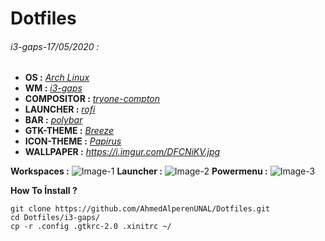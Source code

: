 # Dotfiles
###### i3-gaps-17/05/2020 :

- **OS :** [*Arch Linux*](https://www.archlinux.org/) 
- **WM :** [*i3-gaps*](https://github.com/Airblader/i3)
- **COMPOSITOR :** [*tryone-compton*](https://github.com/tryone144/compton)
- **LAUNCHER :** [*rofi*](https://github.com/davatorium/rofi)
- **BAR :** [*polybar*](https://github.com/polybar/polybar)
- **GTK-THEME :** [*Breeze*](https://www.gnome-look.org/p/1197982/)
- **ICON-THEME :** [*Papirus*](https://github.com/PapirusDevelopmentTeam/papirus-icon-theme)
- **WALLPAPER :** *https://i.imgur.com/DFCNiKV.jpg*


**Workspaces :**
![Image-1](https://i.imgur.com/C9RDMju.jpg)
**Launcher :**
![Image-2](https://i.imgur.com/STGmz8m.png)
**Powermenu :**
![Image-3](https://i.imgur.com/SdEldkA.png)

**How To İnstall ?**
```
git clone https://github.com/AhmedAlperenUNAL/Dotfiles.git
cd Dotfiles/i3-gaps/
cp -r .config .gtkrc-2.0 .xinitrc ~/
```
